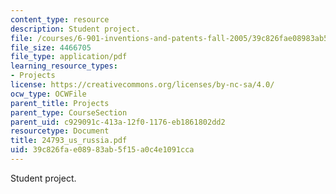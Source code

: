 ```yaml
---
content_type: resource
description: Student project.
file: /courses/6-901-inventions-and-patents-fall-2005/39c826fae08983ab5f15a0c4e1091cca_24793_us_russia.pdf
file_size: 4466705
file_type: application/pdf
learning_resource_types:
- Projects
license: https://creativecommons.org/licenses/by-nc-sa/4.0/
ocw_type: OCWFile
parent_title: Projects
parent_type: CourseSection
parent_uid: c929091c-413a-12f0-1176-eb1861802dd2
resourcetype: Document
title: 24793_us_russia.pdf
uid: 39c826fa-e089-83ab-5f15-a0c4e1091cca
---
```

Student project.
